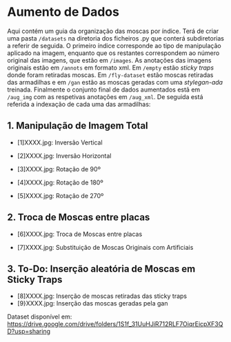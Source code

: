 # Aumento de Dados
Aqui contém um guia da organização das moscas por índice. Terá de criar uma pasta ```/datasets``` na diretoria dos ficheiros .py que conterá subdiretorias a referir de seguida. O primeiro índice corresponde ao tipo de manipulação aplicado na imagem, enquanto que os restantes correspondem ao número original das imagens, que estão em  ```/images```. As anotações das imagens originais estão em ```/annots``` em formato xml. Em ```/empty``` estão *sticky traps* donde foram retiradas moscas. Em ```/fly-dataset``` estão moscas retiradas das armadilhas e em ```/gan``` estão as moscas geradas com uma *stylegan-ada* treinada. Finalmente o conjunto final de dados aumentados estã em ```/aug_img``` com as respetivas anotações em ```/aug_xml```. De seguida está referida a indexação de cada uma das armadilhas:

## 1. Manipulação de Imagem Total

- [1]XXXX.jpg: Inversão Vertical

- [2]XXXX.jpg: Inversão Horizontal

- [3]XXXX.jpg: Rotação de 90º

- [4]XXXX.jpg: Rotação de 180º

- [5]XXXX.jpg: Rotação de 270º

## 2. Troca de Moscas entre placas

- [6]XXXX.jpg: Troca de Moscas entre placas

- [7]XXXX.jpg: Substituição de Moscas Originais com Artificiais

## 3. To-Do: Inserção aleatória de Moscas em Sticky Traps

- [8]XXXX.jpg: Inserção de moscas retiradas das sticky traps
- [9}XXXX.jpg: Inserção das moscas geradas pela gan

Dataset disponível em: https://drive.google.com/drive/folders/1S1f_31UuHJiR712RLF7OiqrEicpXF3QD?usp=sharing
